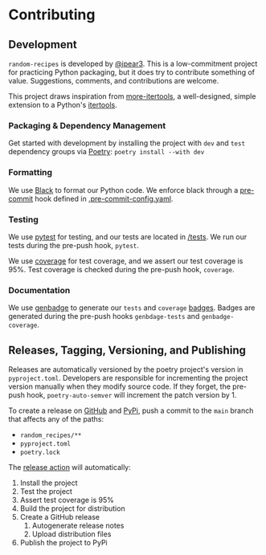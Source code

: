 # Contributing

## Development

`random-recipes` is developed by [@ipear3](https://github.com/ipear3).
This is a low-commitment project for practicing Python packaging, but it does try to contribute something of value.
Suggestions, comments, and contributions are welcome.

This project draws inspiration from [more-itertools](https://github.com/more-itertools/more-itertools), a well-designed, simple extension to a Python's [itertools](https://docs.python.org/3/library/itertools.html).

### Packaging & Dependency Management
Get started with development by installing the project with `dev` and `test` dependency groups via [Poetry](https://python-poetry.org/): `poetry install --with dev`

### Formatting

We use [Black](https://black.readthedocs.io/en/stable/) to format our Python code.
We enforce black through a [pre-commit](https://pre-commit.com/) hook defined in [.pre-commit-config.yaml](.pre-commit-config.yaml).

### Testing

We use [pytest](https://github.com/pytest-dev/pytest) for testing, and our tests are located in [/tests](/tests).
We run our tests during the pre-push hook, `pytest`.

We use [coverage](https://github.com/nedbat/coveragepy) for test coverage, and we assert our test coverage is 95%.
Test coverage is checked during the pre-push hook, `coverage`.

### Documentation

We use [genbadge](https://smarie.github.io/python-genbadge/) to generate our `tests` and `coverage` [badges](/images/badges).
Badges are generated during the pre-push hooks `genbdage-tests` and `genbadge-coverage`.

## Releases, Tagging, Versioning, and Publishing
Releases are automatically versioned by the poetry project's version in `pyproject.toml`.
Developers are responsible for incrementing the project version manually when they modify source code.
If they forget, the pre-push hook, `poetry-auto-semver` will increment the patch version by 1.

To create a release on [GitHub](https://github.com/ipear3/random-recipes/releases) and [PyPi](https://pypi.org/project/random-recipes/#history), push a commit to the `main` branch that affects any of the paths:
  - `random_recipes/**`
  - `pyproject.toml`
  - `poetry.lock`

The [release action](https://github.com/ipear3/random-recipes/actions/workflows/release.yml) will automatically:
1. Install the project
2. Test the project
3. Assert test coverage is 95%
4. Build the project for distribution
5. Create a GitHub release
   1. Autogenerate release notes
   2. Upload distribution files
6. Publish the project to PyPi
